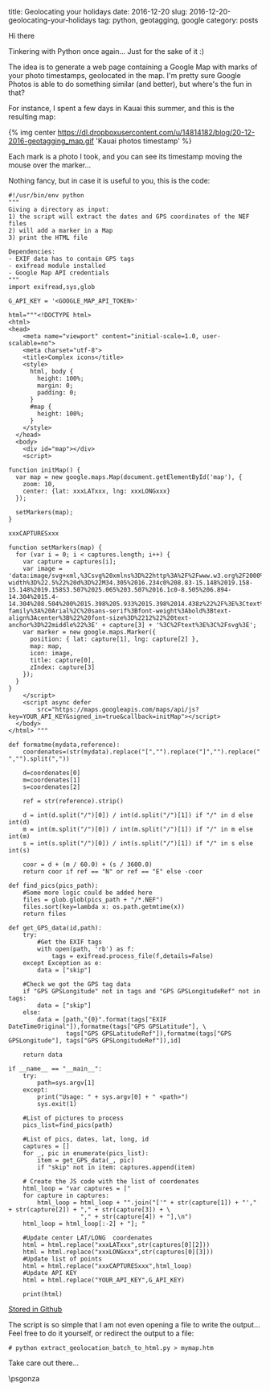 title: Geolocating your holidays
date: 2016-12-20
slug: 2016-12-20-geolocating-your-holidays
tag: python, geotagging, google
category: posts

Hi there

Tinkering with Python once again... Just for the sake of it :)

The idea is to generate a web page containing a Google Map with marks of your photo timestamps, geolocated in the map. I'm pretty sure Google Photos is able to do something similar (and better), but where's the fun in that? 

For instance, I spent a few days in Kauai this summer, and this is the resulting map:

{% img center https://dl.dropboxusercontent.com/u/14814182/blog/20-12-2016-geotagging_map.gif 'Kauai photos timestamp' %}

Each mark is a photo I took, and you can see its timestamp moving the mouse over the marker... 

Nothing fancy, but in case it is useful to you, this is the code:

```
#!/usr/bin/env python
"""
Giving a directory as input:
1) the script will extract the dates and GPS coordinates of the NEF files
2) will add a marker in a Map 
3) print the HTML file

Dependencies: 
- EXIF data has to contain GPS tags
- exifread module installed
- Google Map API credentials
"""
import exifread,sys,glob

G_API_KEY = '<GOOGLE_MAP_API_TOKEN>'

html="""<!DOCTYPE html>
<html>
<head>
    <meta name="viewport" content="initial-scale=1.0, user-scalable=no">
    <meta charset="utf-8">
    <title>Complex icons</title>
    <style>
      html, body {
        height: 100%;
        margin: 0;
        padding: 0;
      }
      #map {
        height: 100%;
      }
    </style>
  </head>
  <body>
    <div id="map"></div>
    <script>

function initMap() {
  var map = new google.maps.Map(document.getElementById('map'), {
    zoom: 10,
    center: {lat: xxxLATxxx, lng: xxxLONGxxx}
  });

  setMarkers(map);
}  

xxxCAPTURESxxx

function setMarkers(map) {
  for (var i = 0; i < captures.length; i++) {
    var capture = captures[i];
    var image = 'data:image/svg+xml,%3Csvg%20xmlns%3D%22http%3A%2F%2Fwww.w3.org%2F2000%2Fsvg%22%20width%3D%2238%22%20height%3D%2238%22%20viewBox%3D%220%200%2038%2038%22%3E%3Cpath%20fill%3D%22%23808080%22%20stroke%3D%22%23ccc%22%20stroke-width%3D%22.5%22%20d%3D%22M34.305%2016.234c0%208.83-15.148%2019.158-15.148%2019.158S3.507%2025.065%203.507%2016.1c0-8.505%206.894-14.304%2015.4-14.304%208.504%200%2015.398%205.933%2015.398%2014.438z%22%2F%3E%3Ctext%20transform%3D%22translate%2819%2018.5%29%22%20fill%3D%22%23fff%22%20style%3D%22font-family%3A%20Arial%2C%20sans-serif%3Bfont-weight%3Abold%3Btext-align%3Acenter%3B%22%20font-size%3D%2212%22%20text-anchor%3D%22middle%22%3E' + capture[3] + '%3C%2Ftext%3E%3C%2Fsvg%3E';
    var marker = new google.maps.Marker({
      position: { lat: capture[1], lng: capture[2] },
      map: map,
      icon: image,
      title: capture[0],
      zIndex: capture[3]
    });
  }
}
    </script>
    <script async defer
        src="https://maps.googleapis.com/maps/api/js?key=YOUR_API_KEY&signed_in=true&callback=initMap"></script>
  </body>
</html> """ 

def formatme(mydata,reference):
    coordenates=(str(mydata).replace("[","").replace("]","").replace(" ","").split(","))

    d=coordenates[0]
    m=coordenates[1]
    s=coordenates[2]
    
    ref = str(reference).strip()

    d = int(d.split("/")[0]) / int(d.split("/")[1]) if "/" in d else int(d)
    m = int(m.split("/")[0]) / int(m.split("/")[1]) if "/" in m else int(m)
    s = int(s.split("/")[0]) / int(s.split("/")[1]) if "/" in s else int(s)

    coor = d + (m / 60.0) + (s / 3600.0)
    return coor if ref == "N" or ref == "E" else -coor

def find_pics(pics_path):
    #Some more logic could be added here
    files = glob.glob(pics_path + "/*.NEF") 
    files.sort(key=lambda x: os.path.getmtime(x))
    return files

def get_GPS_data(id,path):
    try:
        #Get the EXIF tags
        with open(path, 'rb') as f:
            tags = exifread.process_file(f,details=False)
    except Exception as e:
        data = ["skip"]

    #Check we got the GPS tag data
    if "GPS GPSLongitude" not in tags and "GPS GPSLongitudeRef" not in tags:
        data = ["skip"]
    else:
        data = [path,"{0}".format(tags["EXIF DateTimeOriginal"]),formatme(tags["GPS GPSLatitude"], \
                tags["GPS GPSLatitudeRef"]),formatme(tags["GPS GPSLongitude"], tags["GPS GPSLongitudeRef"]),id]

    return data

if __name__ == "__main__":
    try:
        path=sys.argv[1]
    except:
        print("Usage: " + sys.argv[0] + " <path>")
        sys.exit(1)

    #List of pictures to process
    pics_list=find_pics(path)

    #List of pics, dates, lat, long, id
    captures = []
    for _, pic in enumerate(pics_list):
        item = get_GPS_data(_, pic) 
        if "skip" not in item: captures.append(item)

    # Create the JS code with the list of coordenates
    html_loop = "var captures = ["
    for capture in captures:
        html_loop = html_loop + "".join("['" + str(capture[1]) + "'," + str(capture[2]) + "," + str(capture[3]) + \
                    "," + str(capture[4]) + "],\n")
    html_loop = html_loop[:-2] + "]; "
    
    #Update center LAT/LONG  coordenates
    html = html.replace("xxxLATxxx",str(captures[0][2]))
    html = html.replace("xxxLONGxxx",str(captures[0][3]))
    #Update list of points
    html = html.replace("xxxCAPTURESxxx",html_loop)
    #Update API KEY
    html = html.replace("YOUR_API_KEY",G_API_KEY)
    
    print(html)
```
[Stored in Github](https://github.com/psgonza/bynario/blob/master/GPS_tags_to_google_map.py)

The script is so simple that I am not even opening a file to write the output... Feel free to do it yourself, or redirect the output to a file:

``` # python extract_geolocation_batch_to_html.py > mymap.htm ```

Take care out there...

\\psgonza
